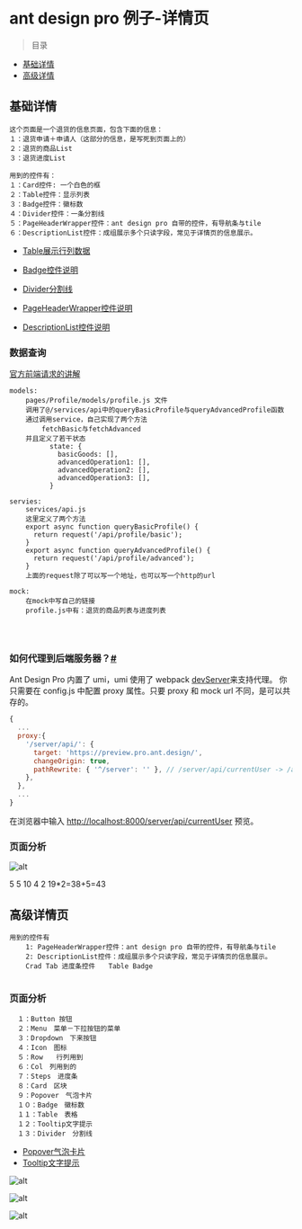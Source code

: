 # ant design pro 例子-详情页

> 目录

* [基础详情](#基础详情)
* [高级详情](#高级详情)



## 基础详情

```
这个页面是一个退货的信息页面，包含下面的信息：
１：退货申请＋申请人（这部分的信息，是写死到页面上的）
２：退货的商品List
３：退货进度List

用到的控件有：
１：Card控件: 一个白色的框
２：Table控件：显示列表
３：Badge控件：徽标数  
４：Divider控件：一条分割线
５：PageHeaderWrapper控件：ant design pro 自带的控件，有导航条与tile　
６：DescriptionList控件：成组展示多个只读字段，常见于详情页的信息展示。

```

* [Table展示行列数据](https://ant.design/components/table-cn/)
* [Badge控件说明](https://ant.design/components/badge-cn/)
* [Divider分割线](https://ant.design/components/divider-cn/)

* [PageHeaderWrapper控件说明](https://pro.ant.design/components/PageHeader-cn/)

* [DescriptionList控件说明](https://pro.ant.design/components/DescriptionList-cn/)





### 数据查询

[官方前端请求的讲解](https://pro.ant.design/docs/server-cn)



```
models:
	pages/Profile/models/profile.js 文件
	调用了@/services/api中的queryBasicProfile与queryAdvancedProfile函数
	通过调用service，自己实现了两个方法
		fetchBasic与fetchAdvanced
	并且定义了若干状态
    	  state: {
            basicGoods: [],
            advancedOperation1: [],
            advancedOperation2: [],
            advancedOperation3: [],
          }
          
servies:
	services/api.js
	这里定义了两个方法
	export async function queryBasicProfile() {
      return request('/api/profile/basic');
    }
    export async function queryAdvancedProfile() {
      return request('/api/profile/advanced');
    }
    上面的request除了可以写一个地址，也可以写一个http的url
    
mock:
	在mock中写自己的链接
	profile.js中有：退货的商品列表与进度列表
    
    
	
```



### 如何代理到后端服务器？[#](https://pro.ant.design/docs/faq-cn#如何代理到后端服务器？)

Ant Design Pro 内置了 umi，umi 使用了 webpack [devServer](https://webpack.docschina.org/configuration/dev-server/)来支持代理。 你只需要在 config.js 中配置 proxy 属性。只要 proxy 和 mock  url 不同，是可以共存的。

```js
{
  ...
  proxy:{
    '/server/api/': {
      target: 'https://preview.pro.ant.design/',
      changeOrigin: true,
      pathRewrite: { '^/server': '' }, // /server/api/currentUser -> /api/currentUser
    },
  },
  ...
}
```

在浏览器中输入 <http://localhost:8000/server/api/currentUser> 预览。



### 页面分析



![alt](imgs/example_profile_basic.png)



5 5 10 4 2  19*2=38+5=43





## 高级详情页



```
用到的控件有
	1: PageHeaderWrapper控件：ant design pro 自带的控件，有导航条与tile　
	2: DescriptionList控件：成组展示多个只读字段，常见于详情页的信息展示。
	Crad Tab 进度条控件　　Table Badge


```





### 页面分析

```
  １：Button 按钮
  ２：Menu　菜单－下拉按钮的菜单
  ３：Dropdown　下来按钮
  ４：Icon　图标
  ５：Row　　行列用到
  ６：Col　列用到的
  ７：Steps　进度条
  ８：Card　区块
  ９：Popover　气泡卡片
  １０：Badge　徽标数
  １１：Table　表格
  １２：Tooltip文字提示
  １３：Divider　分割线
```

* [Popover气泡卡片](https://ant.design/components/popover-cn/)
* [Tooltip文字提示](https://ant.design/components/tooltip-cn/#API)



![alt](imgs/example_profile_advance1.png)



![alt](imgs/example_profile_advance2.png)



![alt](imgs\example_profile_advance3.png)